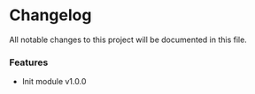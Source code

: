 # Changelog

All notable changes to this project will be documented in this file.

### Features

* Init module v1.0.0
